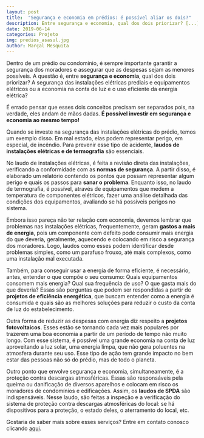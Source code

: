 ```yaml
---
layout: post
title:  "Segurança e economia em prédios: é possível aliar os dois?"
description: Entre segurança e economia, qual dos dois priorizar? [...]
date: 2019-06-14
categories: Projeto
img: predios_asasul.jpg
author: Marçal Mesquita
---
```


Dentro de um prédio ou condomínio, é sempre importante garantir a segurança dos moradores e assegurar que as despesas sejam as menores possíveis. A questão é, entre **segurança e economia**, qual dos dois priorizar? A segurança das instalações elétricas prediais e equipamentos elétricos ou a economia na conta de luz e o uso eficiente da energia elétrica?

É errado pensar que esses dois conceitos precisam ser separados pois, na verdade, eles andam de mãos dadas. **É possível investir em segurança e economia ao mesmo tempo!**

Quando se investe na segurança das instalações elétricas do prédio, temos um exemplo disso. Em mal estado, elas podem representar perigo, em especial, de incêndio. Para prevenir esse tipo de acidente, **laudos de instalações elétricas e de termografia** são essenciais.

No laudo de instalações elétricas, é feita a revisão direta das instalações, verificando a conformidade com as **normas de segurança**. A partir disso, é elaborado um relatório contendo os pontos que possam representar algum perigo e quais os passos para **sanar o problema**. Enquanto isso, no laudo de termografia, é possível, através de equipamentos que medem a temperatura de componentes elétricos, fazer uma análise detalhada das condições dos equipamentos, avaliando se há possíveis perigos no sistema.

Embora isso pareça não ter relação com economia, devemos lembrar que problemas nas instalações elétricas, frequentemente, geram **gastos a mais de energia**, pois um componente com defeito pode consumir mais energia do que deveria, geralmente, aquecendo e colocando em risco a segurança dos moradores. Logo, laudos como esses podem identificar desde problemas simples, como um parafuso frouxo, até mais complexos, como uma instalação mal executada.

Também, para conseguir usar a energia de forma eficiente, é necessário, antes, entender o que compõe o seu consumo: Quais equipamentos consomem mais energia? Qual sua frequência de uso? O que gasta mais do que deveria? Essas são perguntas que podem ser respondidas a partir de **projetos de eficiência energética**, que buscam entender como a energia é consumida e quais são as melhores soluções para reduzir o custo da conta de luz do estabelecimento.

Outra forma de reduzir as despesas com energia diz respeito a **projetos fotovoltaicos**. Esses estão se tornando cada vez mais populares por trazerem uma boa economia a partir de um período de tempo não muito longo. Com esse sistema, é possível uma grande economia na conta de luz aproveitando a luz solar, uma energia limpa, que não gera poluentes na atmosfera durante seu uso. Esse tipo de ação tem grande impacto no bem estar das pessoas não só do prédio, mas de todo o planeta.

Outro ponto que envolve segurança e economia, simultaneamente, é a proteção contra descargas atmosféricas. Essas são responsáveis pela queima ou danificação de diversos aparelhos e colocam em risco os moradores de condomínios e edificações. Assim, os **laudos de SPDA** são indispensáveis. Nesse laudo, são feitas a inspeção e a verificação do sistema de proteção contra descargas atmosféricas do local: se há dispositivos para a proteção, o estado deles, o aterramento do local, etc.

Gostaria de saber mais sobre esses serviços? Entre em contato conosco clicando <a href="http://enetec.unb.br/#contact" target="_blank">aqui</a>.
